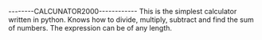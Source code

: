 --------CALCUNATOR2000------------
This is the simplest calculator written in python. 
Knows how to divide, multiply, subtract and find the sum of numbers. 
The expression can be of any length.
